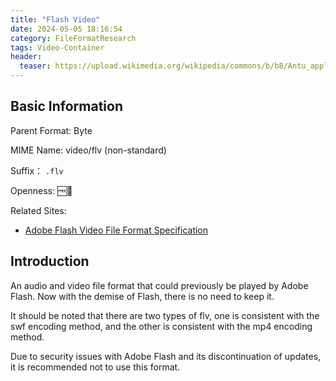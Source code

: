 ```yaml
---
title: "Flash Video"
date: 2024-05-05 18:16:54
category: FileFormatResearch
tags: Video-Container
header:
  teaser: https://upload.wikimedia.org/wikipedia/commons/b/b8/Antu_application-x-flash-video.svg
---
```


## Basic Information

Parent Format: Byte

MIME Name: video/flv (non-standard)

Suffix： `.flv`

Openness: 🆓📖

Related Sites:

* [Adobe Flash Video File Format Specification](http://download.macromedia.com/f4v/video_file_format_spec_v10_1.pdf)

## Introduction

An audio and video file format that could previously be played by Adobe Flash. Now with the demise of Flash, there is no need to keep it.

It should be noted that there are two types of flv, one is consistent with the swf encoding method, and the other is consistent with the mp4 encoding method.

Due to security issues with Adobe Flash and its discontinuation of updates, it is recommended not to use this format.
